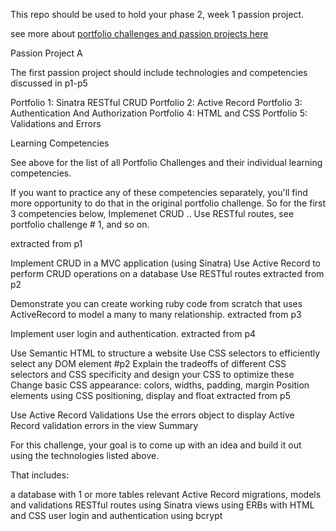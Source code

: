 This repo should be used to hold your phase 2, week 1 passion project.

see more about [portfolio challenges and passion projects here](../../../phase-2-guide/blob/sf/portfolio_challenges.md)

Passion Project A

The first passion project should include technologies and competencies discussed in p1-p5

Portfolio 1: Sinatra RESTful CRUD
Portfolio 2: Active Record
Portfolio 3: Authentication And Authorization
Portfolio 4: HTML and CSS
Portfolio 5: Validations and Errors


Learning Competencies

See above for the list of all Portfolio Challenges and their individual learning competencies.

If you want to practice any of these competencies separately, you'll find more opportunity to do that in the original portfolio challenge. So for the first 3 competencies below, Implemenet CRUD .. Use RESTful routes, see portfolio challenge # 1, and so on.

extracted from p1

Implement CRUD in a MVC application (using Sinatra)
Use Active Record to perform CRUD operations on a database
Use RESTful routes
extracted from p2

Demonstrate you can create working ruby code from scratch that uses ActiveRecord to model a many to many relationship.
extracted from p3

Implement user login and authentication.
extracted from p4

Use Semantic HTML to structure a website
Use CSS selectors to efficiently select any DOM element #p2
Explain the tradeoffs of different CSS selectors and CSS specificity and design your CSS to optimize these
Change basic CSS appearance: colors, widths, padding, margin
Position elements using CSS positioning, display and float
extracted from p5

Use Active Record Validations
Use the errors object to display Active Record validation errors in the view
Summary

For this challenge, your goal is to come up with an idea and build it out using the technologies listed above.

That includes:

a database with 1 or more tables
relevant Active Record migrations, models and validations
RESTful routes using Sinatra
views using ERBs with HTML and CSS
user login and authentication using bcrypt
